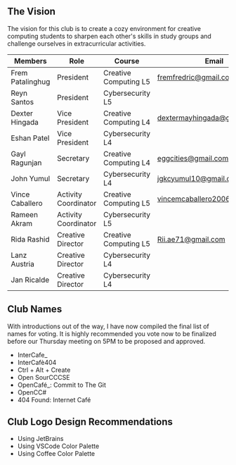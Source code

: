 ## The Vision
The vision for this club is to create a cozy environment for creative computing students to sharpen each other's skills in study groups and challenge ourselves in extracurricular activities.

| Members          | Role                 | Course                | Email                         |
| ---------------- | -------------------- | --------------------- | ----------------------------- |
| Frem Patalinghug | President            | Creative Computing L5 | fremfredric@gmail.com         |
| Reyn Santos      | President            | Cybersecurity L5      |                               |
| Dexter Hingada   | Vice President       | Creative Computing L4 | dextermayhingada@gmail.com    |
| Eshan Patel      | Vice President       | Cybersecurity L4      |                               |
| Gayl Ragunjan    | Secretary            | Creative Computing L4 | eggcities@gmail.com           |
| John Yumul       | Secretary            | Cybersecurity L4      | jgkcyumul10@gmail.com         |
| Vince Caballero  | Activity Coordinator | Creative Computing L5 | vincemcaballero2006@gmail.com |
| Rameen Akram     | Activity Coordinator | Cybersecurity L5      |                               |
| Rida Rashid      | Creative Director    | Creative Computing L5 | Rii.ae71@gmail.com            |
| Lanz Austria     | Creative Director    | Cybersecurity L4      |                               |
| Jan Ricalde      | Creative Director    | Cybersecurity L4      |                               |
## Club Names
With introductions out of the way, I have now compiled the final list of names for voting. It is highly recommended you vote now to be finalized before our Thursday meeting on 5PM to be proposed and approved.

- InterCafe_
- InterCafè404
- Ctrl + Alt + Create
- Open SourCCCSE
- OpenCafé_: Commit to The Git
- OpenCC#
- 404 Found: Internet Café
## Club Logo Design Recommendations
- Using JetBrains
- Using VSCode Color Palette
- Using Coffee Color Palette